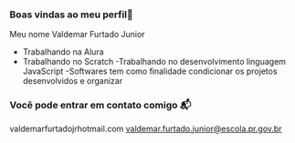 ### Boas vindas ao meu perfil💙

Meu nome Valdemar Furtado Junior

- Trabalhando na Alura
- Trabalhando no Scratch
-Trabalhando no desenvolvimento linguagem JavaScript
-Softwares tem como finalidade condicionar os projetos desenvolvidos e organizar

### Você pode entrar em contato comigo 📬

valdemarfurtadojrhotmail.com
valdemar.furtado.junior@escola.pr.gov.br
